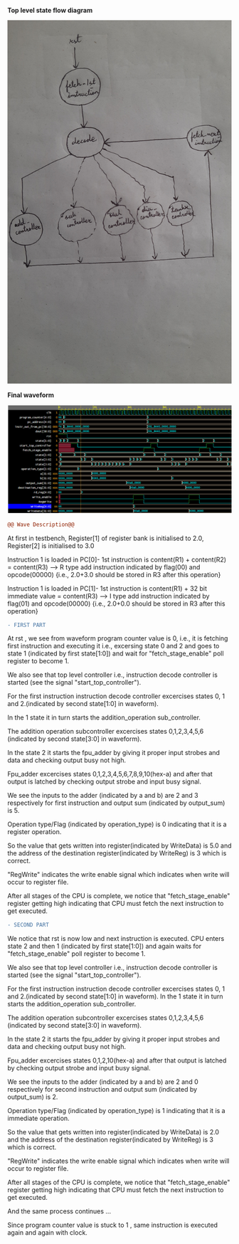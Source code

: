 
__Top level state flow diagram__


<p align="center">
  <img src="./top_level_sf_diag.jpg?raw=true" alt="State Flow"/>
</p>




__Final waveform__

![Alt text](./wave.PNG?raw=true "WAVE")




```diff
@@ Wave Description@@
```
At first in testbench, Register[1] of register bank is initialised to 2.0, Register[2] is initialised to
3.0

Instruction 1 is loaded in PC[0]- 1st instruction is content(R1) + content(R2) = content(R3) --> R type add instruction indicated by flag(00) and opcode(00000)
{i.e., 2.0+3.0 should be stored in R3 after this operation}

Instruction 1 is loaded in PC[1]- 1st instruction is content(R1) + 32 bit immediate value = content(R3) --> I type add instruction indicated by flag(01) and opcode(00000)
{i.e., 2.0+0.0 should be stored in R3 after this operation}

```diff
- FIRST PART
```
At rst , we see from waveform program counter value is 0, i.e., it is fetching first instruction and executing it i.e., excersing state 0 and 2 and goes to state 1 (indicated by first state[1:0]) and wait for "fetch_stage_enable" poll register to become 1.

We also see that top level controller i.e., instruction decode controller is started (see the signal "start_top_controller").

For the first instruction instruction decode controller excercises states 0, 1 and 2.(indicated by second state[1:0] in waveform). 

In the 1 state it in turn starts the addition_operation sub_controller.

The addition operation subcontroller excercises states 0,1,2,3,4,5,6 (indicated by second state[3:0] in waveform).

In the state 2 it starts the fpu_adder by giving it proper input strobes and data and checking output busy not high.

Fpu_adder excercises states 0,1,2,3,4,5,6,7,8,9,10(hex-a) and after that output is latched by checking output strobe and input busy signal.

We see the inputs to the adder (indicated by a and b) are 2 and 3 respectively for first instruction and output sum (indicated by output_sum) is 5.

Operation type/Flag (indicated by operation_type) is 0 indicating that it is a register operation.

So the value that gets written into register(indicated by WriteData) is 5.0 and the address of the destination register(indicated by WriteReg) is 3 which is correct. 

"RegWrite" indicates the write enable signal which indicates when write will occur to register file.  

After all stages of the CPU is complete, we notice that "fetch_stage_enable" register getting high indicating that CPU must fetch the next instruction to get executed.



```diff
- SECOND PART
```
We notice that rst is now low and next instruction is executed. CPU enters state 2 and then 1 (indicated by first state[1:0]) and again waits for "fetch_stage_enable" poll register to become 1.

We also see that top level controller i.e., instruction decode controller is started (see the signal "start_top_controller").

For the first instruction instruction decode controller excercises states 0, 1 and 2.(indicated by second state[1:0] in waveform). In the 1 state it in turn starts the addition_operation sub_controller.

The addition operation subcontroller excercises states 0,1,2,3,4,5,6 (indicated by second state[3:0] in waveform).

In the state 2 it starts the fpu_adder by giving it proper input strobes and data and checking output busy not high.

Fpu_adder excercises states 0,1,2,10(hex-a) and after that output is latched by checking output strobe and input busy signal.

We see the inputs to the adder (indicated by a and b) are 2 and 0 respectively for second instruction and output sum (indicated by output_sum) is 2.

Operation type/Flag (indicated by operation_type) is 1 indicating that it is a immediate operation.

So the value that gets written into register(indicated by WriteData) is 2.0 and the address of the destination register(indicated by WriteReg) is 3 which is correct. 

"RegWrite" indicates the write enable signal which indicates when write will occur to register file.  

After all stages of the CPU is complete, we notice that "fetch_stage_enable" register getting high indicating that CPU must fetch the next instruction to get executed.

And the same process continues ...

Since program counter value is stuck to 1 , same instruction is executed again and again with clock. 

